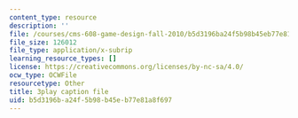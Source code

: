 ```yaml
---
content_type: resource
description: ''
file: /courses/cms-608-game-design-fall-2010/b5d3196ba24f5b98b45eb77e81a8f697_68559.vtt
file_size: 126012
file_type: application/x-subrip
learning_resource_types: []
license: https://creativecommons.org/licenses/by-nc-sa/4.0/
ocw_type: OCWFile
resourcetype: Other
title: 3play caption file
uid: b5d3196b-a24f-5b98-b45e-b77e81a8f697
---
```

